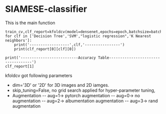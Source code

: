 # SIAMESE-classifier


This is the main function
```
train_cv,clf_report=kfoldcv(model=densenet,epochs=epoch,batchsize=batchsize,data=data,lr=0.001,skip_tuning=False,aug=1,dim='3D')
for clf in ['Decision Tree','SVM',"logistic regression",'K Nearest neighbors']:
    print('------------------',clf,'----------------')
    print(clf_report[0][clf][0])
    
print('--------------------------Accuracy Table-----------------------------------')
clf_report[1]
```
kfoldcv got following parameters
* dim='3D' or '2D' for 3D images and 2D iamges. 
* skip_tuning=False, no grid search applied for hyper-parameter tuning, 
* Augmentation
-- aug=1-> pytorch augmentation
-- aug=0-> no augmentation
-- aug=2-> albumentation augmentation
-- aug=3-> rand augmentation
